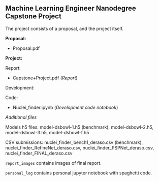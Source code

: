 ## Machine Learning Engineer Nanodegree Capstone Project

The project consists of a proposal, and the project itself. 

**Proposal:**

* Proposal.pdf

**Project:**

Report:

* Capstone+Project.pdf (*Report*)

Development:

Code:

* Nuclei_finder.ipynb (*Development code notebook*)


*Additional files*

Models h5 files: model-dsbowl-1.h5 (benchmark), model-dsbowl-2.h5, model-dsbowl-3.h5, model-dsbowl-f.h5

CSV submissions: nuclei_finder_bench1_deraso.csv (benchmark), nuclei_finder_RefineNet_deraso.csv, nuclei_finder_PSPNet_deraso.csv, nuclei_finder_FINAL_deraso.csv

`report_images` contains images of final report.

`personal_log` contains personal jupyter notebook with spaghetti code. 
